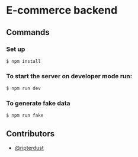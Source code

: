 # E-commerce backend

## Commands

### Set up

`$ npm install`

### To start the server on developer mode run:

`$ npm run dev`

### To generate fake data

`$ npm run fake`

## Contributors

* [@ripterdust](https://github.com/ripterdust)
  